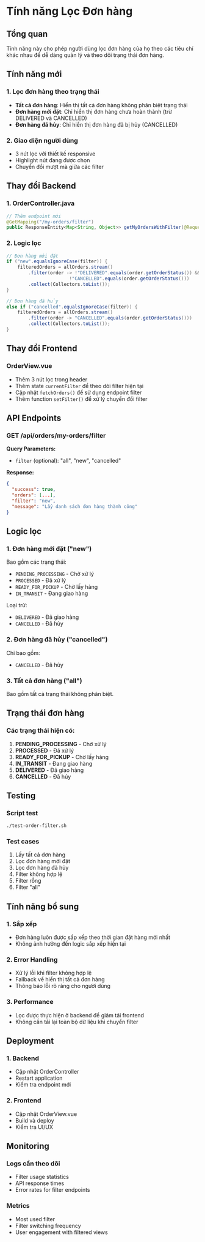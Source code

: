 # Tính năng Lọc Đơn hàng

## Tổng quan
Tính năng này cho phép người dùng lọc đơn hàng của họ theo các tiêu chí khác nhau để dễ dàng quản lý và theo dõi trạng thái đơn hàng.

## Tính năng mới

### 1. Lọc đơn hàng theo trạng thái
- **Tất cả đơn hàng**: Hiển thị tất cả đơn hàng không phân biệt trạng thái
- **Đơn hàng mới đặt**: Chỉ hiển thị đơn hàng chưa hoàn thành (trừ DELIVERED và CANCELLED)
- **Đơn hàng đã hủy**: Chỉ hiển thị đơn hàng đã bị hủy (CANCELLED)

### 2. Giao diện người dùng
- 3 nút lọc với thiết kế responsive
- Highlight nút đang được chọn
- Chuyển đổi mượt mà giữa các filter

## Thay đổi Backend

### 1. OrderController.java
```java
// Thêm endpoint mới
@GetMapping("/my-orders/filter")
public ResponseEntity<Map<String, Object>> getMyOrdersWithFilter(@RequestParam(required = false) String filter)
```

### 2. Logic lọc
```java
// Đơn hàng mới đặt
if ("new".equalsIgnoreCase(filter)) {
    filteredOrders = allOrders.stream()
        .filter(order -> !"DELIVERED".equals(order.getOrderStatus()) && 
                       !"CANCELLED".equals(order.getOrderStatus()))
        .collect(Collectors.toList());
}

// Đơn hàng đã hủy
else if ("cancelled".equalsIgnoreCase(filter)) {
    filteredOrders = allOrders.stream()
        .filter(order -> "CANCELLED".equals(order.getOrderStatus()))
        .collect(Collectors.toList());
}
```

## Thay đổi Frontend

### OrderView.vue
- Thêm 3 nút lọc trong header
- Thêm state `currentFilter` để theo dõi filter hiện tại
- Cập nhật `fetchOrders()` để sử dụng endpoint filter
- Thêm function `setFilter()` để xử lý chuyển đổi filter

## API Endpoints

### GET /api/orders/my-orders/filter
**Query Parameters:**
- `filter` (optional): "all", "new", "cancelled"

**Response:**
```json
{
  "success": true,
  "orders": [...],
  "filter": "new",
  "message": "Lấy danh sách đơn hàng thành công"
}
```

## Logic lọc

### 1. Đơn hàng mới đặt ("new")
Bao gồm các trạng thái:
- `PENDING_PROCESSING` - Chờ xử lý
- `PROCESSED` - Đã xử lý
- `READY_FOR_PICKUP` - Chờ lấy hàng
- `IN_TRANSIT` - Đang giao hàng

Loại trừ:
- `DELIVERED` - Đã giao hàng
- `CANCELLED` - Đã hủy

### 2. Đơn hàng đã hủy ("cancelled")
Chỉ bao gồm:
- `CANCELLED` - Đã hủy

### 3. Tất cả đơn hàng ("all")
Bao gồm tất cả trạng thái không phân biệt.

## Trạng thái đơn hàng

### Các trạng thái hiện có:
1. **PENDING_PROCESSING** - Chờ xử lý
2. **PROCESSED** - Đã xử lý
3. **READY_FOR_PICKUP** - Chờ lấy hàng
4. **IN_TRANSIT** - Đang giao hàng
5. **DELIVERED** - Đã giao hàng
6. **CANCELLED** - Đã hủy

## Testing

### Script test
```bash
./test-order-filter.sh
```

### Test cases
1. Lấy tất cả đơn hàng
2. Lọc đơn hàng mới đặt
3. Lọc đơn hàng đã hủy
4. Filter không hợp lệ
5. Filter rỗng
6. Filter "all"

## Tính năng bổ sung

### 1. Sắp xếp
- Đơn hàng luôn được sắp xếp theo thời gian đặt hàng mới nhất
- Không ảnh hưởng đến logic sắp xếp hiện tại

### 2. Error Handling
- Xử lý lỗi khi filter không hợp lệ
- Fallback về hiển thị tất cả đơn hàng
- Thông báo lỗi rõ ràng cho người dùng

### 3. Performance
- Lọc được thực hiện ở backend để giảm tải frontend
- Không cần tải lại toàn bộ dữ liệu khi chuyển filter

## Deployment

### 1. Backend
- Cập nhật OrderController
- Restart application
- Kiểm tra endpoint mới

### 2. Frontend
- Cập nhật OrderView.vue
- Build và deploy
- Kiểm tra UI/UX

## Monitoring

### Logs cần theo dõi
- Filter usage statistics
- API response times
- Error rates for filter endpoints

### Metrics
- Most used filter
- Filter switching frequency
- User engagement with filtered views
